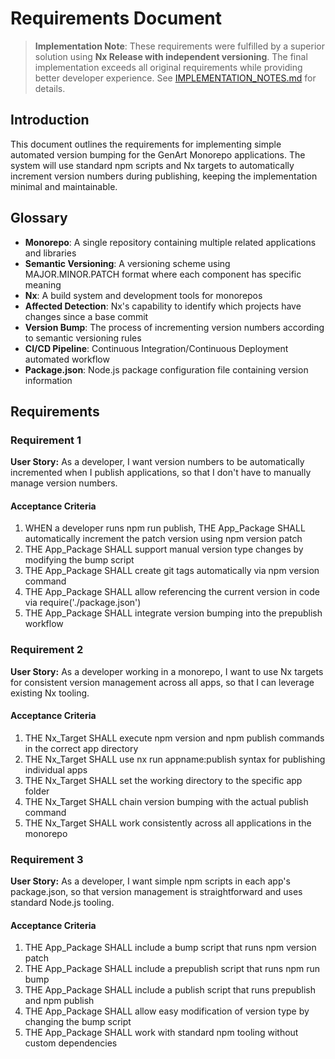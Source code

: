 # Requirements Document

> **Implementation Note**: These requirements were fulfilled by a superior solution using **Nx Release with independent versioning**. The final implementation exceeds all original requirements while providing better developer experience. See [IMPLEMENTATION_NOTES.md](./IMPLEMENTATION_NOTES.md) for details.

## Introduction

This document outlines the requirements for implementing simple automated version bumping for the GenArt Monorepo applications. The system will use standard npm scripts and Nx targets to automatically increment version numbers during publishing, keeping the implementation minimal and maintainable.

## Glossary

- **Monorepo**: A single repository containing multiple related applications and libraries
- **Semantic Versioning**: A versioning scheme using MAJOR.MINOR.PATCH format where each component has specific meaning
- **Nx**: A build system and development tools for monorepos
- **Affected Detection**: Nx's capability to identify which projects have changes since a base commit
- **Version Bump**: The process of incrementing version numbers according to semantic versioning rules
- **CI/CD Pipeline**: Continuous Integration/Continuous Deployment automated workflow
- **Package.json**: Node.js package configuration file containing version information

## Requirements

### Requirement 1

**User Story:** As a developer, I want version numbers to be automatically incremented when I publish applications, so that I don't have to manually manage version numbers.

#### Acceptance Criteria

1. WHEN a developer runs npm run publish, THE App_Package SHALL automatically increment the patch version using npm version patch
2. THE App_Package SHALL support manual version type changes by modifying the bump script
3. THE App_Package SHALL create git tags automatically via npm version command
4. THE App_Package SHALL allow referencing the current version in code via require('./package.json')
5. THE App_Package SHALL integrate version bumping into the prepublish workflow

### Requirement 2

**User Story:** As a developer working in a monorepo, I want to use Nx targets for consistent version management across all apps, so that I can leverage existing Nx tooling.

#### Acceptance Criteria

1. THE Nx_Target SHALL execute npm version and npm publish commands in the correct app directory
2. THE Nx_Target SHALL use nx run appname:publish syntax for publishing individual apps
3. THE Nx_Target SHALL set the working directory to the specific app folder
4. THE Nx_Target SHALL chain version bumping with the actual publish command
5. THE Nx_Target SHALL work consistently across all applications in the monorepo

### Requirement 3

**User Story:** As a developer, I want simple npm scripts in each app's package.json, so that version management is straightforward and uses standard Node.js tooling.

#### Acceptance Criteria

1. THE App_Package SHALL include a bump script that runs npm version patch
2. THE App_Package SHALL include a prepublish script that runs npm run bump
3. THE App_Package SHALL include a publish script that runs prepublish and npm publish
4. THE App_Package SHALL allow easy modification of version type by changing the bump script
5. THE App_Package SHALL work with standard npm tooling without custom dependencies